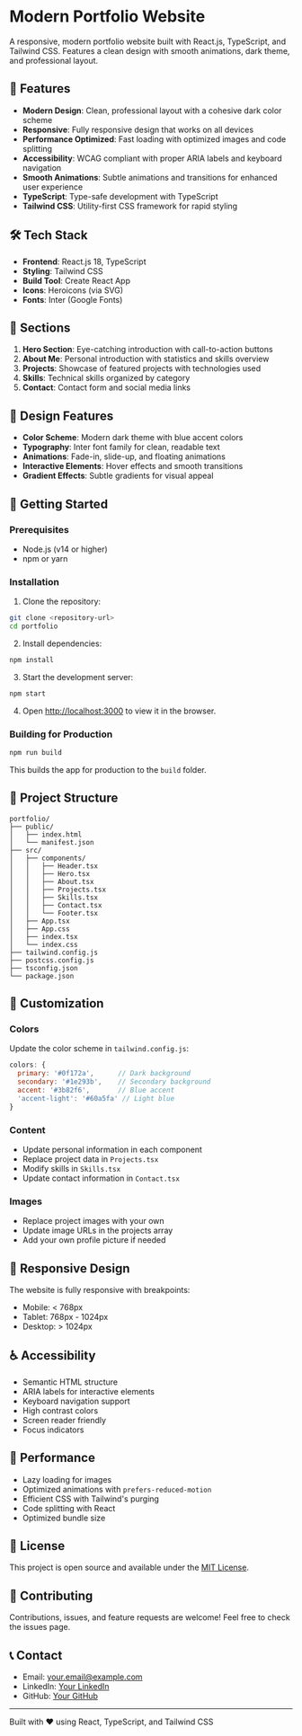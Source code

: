 # Modern Portfolio Website

A responsive, modern portfolio website built with React.js, TypeScript, and Tailwind CSS. Features a clean design with smooth animations, dark theme, and professional layout.

## 🚀 Features

- **Modern Design**: Clean, professional layout with a cohesive dark color scheme
- **Responsive**: Fully responsive design that works on all devices
- **Performance Optimized**: Fast loading with optimized images and code splitting
- **Accessibility**: WCAG compliant with proper ARIA labels and keyboard navigation
- **Smooth Animations**: Subtle animations and transitions for enhanced user experience
- **TypeScript**: Type-safe development with TypeScript
- **Tailwind CSS**: Utility-first CSS framework for rapid styling

## 🛠️ Tech Stack

- **Frontend**: React.js 18, TypeScript
- **Styling**: Tailwind CSS
- **Build Tool**: Create React App
- **Icons**: Heroicons (via SVG)
- **Fonts**: Inter (Google Fonts)

## 📱 Sections

1. **Hero Section**: Eye-catching introduction with call-to-action buttons
2. **About Me**: Personal introduction with statistics and skills overview
3. **Projects**: Showcase of featured projects with technologies used
4. **Skills**: Technical skills organized by category
5. **Contact**: Contact form and social media links

## 🎨 Design Features

- **Color Scheme**: Modern dark theme with blue accent colors
- **Typography**: Inter font family for clean, readable text
- **Animations**: Fade-in, slide-up, and floating animations
- **Interactive Elements**: Hover effects and smooth transitions
- **Gradient Effects**: Subtle gradients for visual appeal

## 🚀 Getting Started

### Prerequisites

- Node.js (v14 or higher)
- npm or yarn

### Installation

1. Clone the repository:
```bash
git clone <repository-url>
cd portfolio
```

2. Install dependencies:
```bash
npm install
```

3. Start the development server:
```bash
npm start
```

4. Open [http://localhost:3000](http://localhost:3000) to view it in the browser.

### Building for Production

```bash
npm run build
```

This builds the app for production to the `build` folder.

## 📁 Project Structure

```
portfolio/
├── public/
│   ├── index.html
│   └── manifest.json
├── src/
│   ├── components/
│   │   ├── Header.tsx
│   │   ├── Hero.tsx
│   │   ├── About.tsx
│   │   ├── Projects.tsx
│   │   ├── Skills.tsx
│   │   ├── Contact.tsx
│   │   └── Footer.tsx
│   ├── App.tsx
│   ├── App.css
│   ├── index.tsx
│   └── index.css
├── tailwind.config.js
├── postcss.config.js
├── tsconfig.json
└── package.json
```

## 🎯 Customization

### Colors
Update the color scheme in `tailwind.config.js`:
```javascript
colors: {
  primary: '#0f172a',      // Dark background
  secondary: '#1e293b',    // Secondary background
  accent: '#3b82f6',       // Blue accent
  'accent-light': '#60a5fa' // Light blue
}
```

### Content
- Update personal information in each component
- Replace project data in `Projects.tsx`
- Modify skills in `Skills.tsx`
- Update contact information in `Contact.tsx`

### Images
- Replace project images with your own
- Update image URLs in the projects array
- Add your own profile picture if needed

## 📱 Responsive Design

The website is fully responsive with breakpoints:
- Mobile: < 768px
- Tablet: 768px - 1024px
- Desktop: > 1024px

## ♿ Accessibility

- Semantic HTML structure
- ARIA labels for interactive elements
- Keyboard navigation support
- High contrast colors
- Screen reader friendly
- Focus indicators

## 🔧 Performance

- Lazy loading for images
- Optimized animations with `prefers-reduced-motion`
- Efficient CSS with Tailwind's purging
- Code splitting with React
- Optimized bundle size

## 📄 License

This project is open source and available under the [MIT License](LICENSE).

## 🤝 Contributing

Contributions, issues, and feature requests are welcome! Feel free to check the issues page.

## 📞 Contact

- Email: your.email@example.com
- LinkedIn: [Your LinkedIn](https://linkedin.com/in/yourprofile)
- GitHub: [Your GitHub](https://github.com/yourusername)

---

Built with ❤️ using React, TypeScript, and Tailwind CSS
